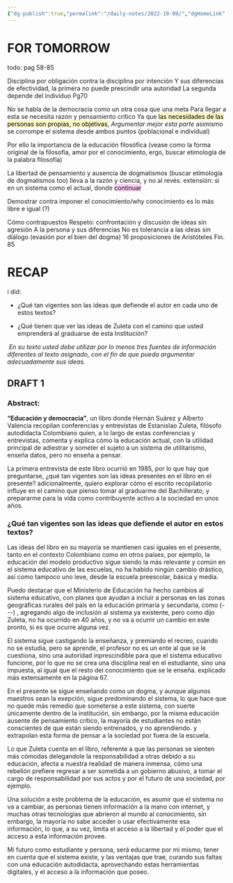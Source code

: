 ```yaml
---
{"dg-publish":true,"permalink":"/daily-notes/2022-10-09/","dgHomeLink":true,"dgPassFrontmatter":false}
---
```




# FOR TOMORROW
todo: pag 58-85 



Disciplina por obligación contra la disciplina por intención Y sus diferencias de efectividad, la primera no puede prescindir una autoridad La segunda depende del individuo 
Pg70 

No se habla de la democracia como un otra cosa que una meta Para llegar a esta se necesita razón y pensamiento crítico Ya que <mark style="background: #FFF3A3A6;">las necesidades de las personas son propias, no objetivas</mark>, *Argumentar mejor esta parte*
asimismo se corrompe el sistema desde ambos puntos (poblacional e individual) 


Por ello la importancia de la educación filosófica (vease como la forma original de la filosofía, amor por el conocimiento, ergo, buscar etimología de la palabra filosofía)


La libertad de pensamiento y ausencia de dogmatismos (buscar etimología de dogmatismos too) lleva a la razón y ciencia, y no al revés.
 extensión: si en un sistema como el actual, donde <mark style="background: #FFB8EBA6;">continuar</mark>

Demostrar contra imponer el conocimiento/why conocimiento es lo más libre e igual (?)

Cómo contrapuestos Respeto: confrontación y discusión de ideas sin agresión A la persona y sus diferencias No es tolerancia a las ideas sin diálogo (evasión por el bien del dogma) 16 proposiciones de Aristóteles Fin. 85

# RECAP
i did:
-   ¿Qué tan vigentes son las ideas que defiende el autor en cada uno de estos textos?

-   ¿Qué tienen que ver las ideas de Zuleta con el camino que usted emprenderá al graduarse de esta Institución?

 *En su texto usted debe utilizar por lo menos tres fuentes de información diferentes al texto asignado, con el fin de que pueda argumentar adecuadamente sus ideas.*

## DRAFT 1

### Abstract:
**“Educación y democracia”**, un libro donde Hernán Suárez y Alberto Valencia recopilan conferencias y entrevistas de Estanislao Zuleta, filósofo autodidacta Colombiano quien, a lo largo de estas conferencias y entrevistas, comenta y explica cómo la educación actual, con la utilidad principal de adiestrar y someter el sujeto a un sistema de utilitarismo, enseña datos, pero no enseña a pensar.

La primera entrevista de este libro ocurrió en 1985, por lo que hay que preguntarse, ¿qué tan vigentes son las ideas presentes en el libro en el presente? adicionalmente, quiero explorar cómo el escrito recopilatorio influye en el camino que pienso tomar al graduarme del Bachillerato, y prepararme para la vida como contribuyente activo a la sociedad en unos años. 


### ¿Qué tan vigentes son las ideas que defiende el autor en estos textos?

Las ideas del libro en su mayoría se mantienen casi iguales en el presente, tanto en el contexto Colombiano como en otros países, por ejemplo, la educación del modelo productivo sigue siendo la más relevante y común en el sistema educativo de las escuelas, no ha habido ningún cambio drástico, así como tampoco uno leve, desde la escuela preescolar, básica y media.

Puedo destacar que el Ministerio de Educación ha hecho cambios al sistema educativo, con planes que ayudan a incluir a personas en las zonas geográficas rurales del país en la educación primaria y secundaria, como (*---*) , agregando algo de inclusión al sistema ya existente, pero como dijo Zuleta, no  ha ocurrido en 40 años, y no va a ocurrir un cambio en este pronto, si es que ocurre alguna vez.

El sistema sigue castigando la enseñanza, y premiando el recreo, cuando no se estudia, pero se aprende, el profesor no es un ente al que se le cuestiona, sino una autoridad inprescindible para que el sistema educativo funcione, por lo que no se crea una disciplina real en el estudiante, sino una impuesta, al igual que el resto del conocimiento que se le enseña. explicado más extensamente en la página 67.

En el presente se sigue enseñando como un dogma, y aunque algunos maestros sean la exepción, sigue predominando el sistema, lo que hace que no quede más remedio que someterse a este sistema, con suerte únicamente dentro de la institución, sin embargo, por la misma educación ausente de pensamiento crítico, la mayoría de estudiantes no están conscientes de que están siendo entrenados, y no aprendiendo. y extrapolan esta forma de pensar a la sociedad por fuera de la escuela.

Lo que Zuleta cuenta en el libro, referente a que las personas se sienten más cómodas delegandole la responsabilidad a otras debido a su educación, afecta a nuestra realidad de manera inmensa, cómo una rebelión prefiere regresar a ser sometida a un gobierno abusivo, a tomar el cargo de responsabilidad por sus actos y por el futuro de una sociedad, por ejemplo. 

Una solución a este problema de la educación, es asumir que el sistema no va a cambiar, as personas tienen información a la mano con internet, y muchas otras tecnologías que abrieron al mundo al conocimiento, sin embargo, la mayoría no sabe acceder o usar efectivamente esa información, lo que, a su vez, limita el acceso a la libertad y el poder que el acceso a esta información provee. 

Mi futuro como estudiante y persona, será educarme por mi mismo, tener en cuenta que el sistema existe, y las ventajas que trae, curando sus faltas con una educación autodidacta, aprovechando estas herramientas digitales, y el acceso a la información que poseo.

